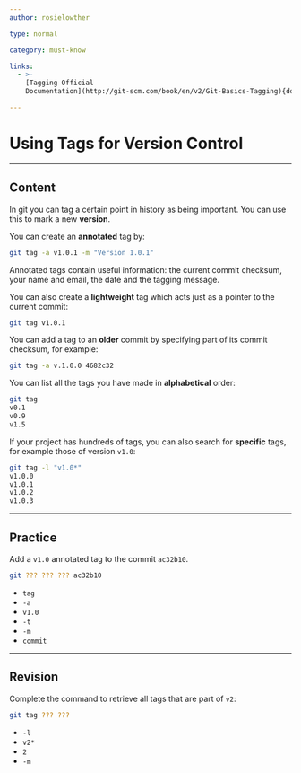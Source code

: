 ```yaml
---
author: rosielowther

type: normal

category: must-know

links:
  - >-
    [Tagging Official
    Documentation](http://git-scm.com/book/en/v2/Git-Basics-Tagging){documentation}

---
```


# Using Tags for Version Control

---

## Content

In git you can tag a certain point in history as being important. You can use this to mark a new **version**.

You can create an **annotated** tag by:

```bash
git tag -a v1.0.1 -m "Version 1.0.1"
```

Annotated tags contain useful information: the current commit checksum, your name and email, the date and the tagging message.

You can also create a **lightweight** tag which acts just as a pointer to the current commit:

```bash
git tag v1.0.1
```

You can add a tag to an **older** commit by specifying part of its commit checksum, for example:

```bash
git tag -a v.1.0.0 4682c32
```

You can list all the tags you have made in **alphabetical** order:

```bash
git tag
v0.1
v0.9
v1.5
```

If your project has hundreds of tags, you can also search for **specific** tags, for example those of version `v1.0`:

```bash
git tag -l "v1.0*"
v1.0.0
v1.0.1
v1.0.2
v1.0.3
```


---

## Practice

Add a `v1.0` annotated tag to the commit `ac32b10`.

```bash
git ??? ??? ??? ac32b10
```

- `tag`
- `-a`
- `v1.0`
- `-t`
- `-m`
- `commit`


---

## Revision

Complete the command to retrieve all tags that are part of `v2`:

```bash
git tag ??? ???
```

- `-l`
- `v2*`
- `2`
- `-m`
